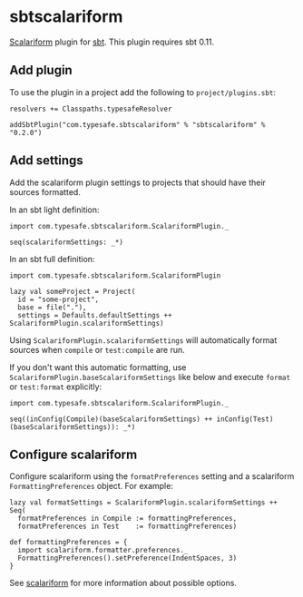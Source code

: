 sbtscalariform
==============

[Scalariform][scalariform] plugin for [sbt]. This plugin requires sbt 0.11.

[sbt]: https://github.com/harrah/xsbt
[scalariform]: https://github.com/mdr/scalariform


Add plugin
----------

To use the plugin in a project add the following to `project/plugins.sbt`:

    resolvers += Classpaths.typesafeResolver

    addSbtPlugin("com.typesafe.sbtscalariform" % "sbtscalariform" % "0.2.0")


Add settings
------------

Add the scalariform plugin settings to projects that should have their sources formatted.

In an sbt light definition:

    import com.typesafe.sbtscalariform.ScalariformPlugin._

    seq(scalariformSettings: _*)

In an sbt full definition:

    import com.typesafe.sbtscalariform.ScalariformPlugin

    lazy val someProject = Project(
      id = "some-project",
      base = file("."),
      settings = Defaults.defaultSettings ++ ScalariformPlugin.scalariformSettings)

Using `ScalariformPlugin.scalariformSettings` will automatically format sources when `compile` or `test:compile` are run.

If you don't want this automatic formatting, use `ScalariformPlugin.baseScalariformSettings` like below and execute `format` or `test:format` explicitly:

    import com.typesafe.sbtscalariform.ScalariformPlugin._

    seq((inConfig(Compile)(baseScalariformSettings) ++ inConfig(Test)(baseScalariformSettings)): _*)


Configure scalariform
---------------------

Configure scalariform using the `formatPreferences` setting and a scalariform `FormattingPreferences` object. For example:

    lazy val formatSettings = ScalariformPlugin.scalariformSettings ++ Seq(
      formatPreferences in Compile := formattingPreferences,
      formatPreferences in Test    := formattingPreferences)

    def formattingPreferences = {
      import scalariform.formatter.preferences._
      FormattingPreferences().setPreference(IndentSpaces, 3)
    }

See [scalariform] for more information about possible options.
